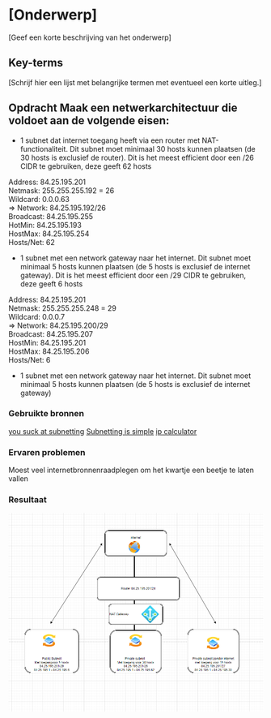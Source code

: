 # [Onderwerp]
[Geef een korte beschrijving van het onderwerp]

## Key-terms
[Schrijf hier een lijst met belangrijke termen met eventueel een korte uitleg.]

## Opdracht Maak een netwerkarchitectuur die voldoet aan de volgende eisen:

* 1 subnet dat internet toegang heeft via een router met NAT-functionaliteit. Dit subnet moet minimaal 30 hosts kunnen plaatsen (de 30 hosts is exclusief de router).
Dit is het meest efficient door een /26 CIDR te gebruiken, deze geeft 62 hosts

Address:   84.25.195.201         
Netmask:   255.255.255.192 = 26  
Wildcard:  0.0.0.63             
=>
Network:   84.25.195.192/26      
Broadcast: 84.25.195.255         
HotMin:   84.25.195.193       
HostMax:   84.25.195.254         
Hosts/Net: 62 

* 1 subnet met een network gateway naar het internet. Dit subnet moet minimaal 5 hosts kunnen plaatsen (de 5 hosts is exclusief de internet gateway).
Dit is het meest efficient door een /29 CIDR te gebruiken, deze geeft 6 hosts

Address:   84.25.195.201         
Netmask:   255.255.255.248 = 29  
Wildcard:  0.0.0.7               
=>
Network:   84.25.195.200/29      
Broadcast: 84.25.195.207         
HostMin:   84.25.195.201         
HostMax:   84.25.195.206        
Hosts/Net: 6   

* 1 subnet met een network gateway naar het internet. Dit subnet moet minimaal 5 hosts kunnen plaatsen (de 5 hosts is exclusief de internet gateway)

### Gebruikte bronnen
[you suck at subnetting](https://www.youtube.com/watch?v=5WfiTHiU4x8&list=PLIhvC56v63IKrRHh3gvZZBAGvsvOhwrRF)
[Subnetting is simple](https://www.youtube.com/watch?v=ecCuyq-Wprc)
[ip calculator](https://jodies.de/ipcalc?host=84.25.195.201&mask1=27&mask2=)

### Ervaren problemen
Moest veel internetbronnenraadplegen om het kwartje een beetje te laten vallen

### Resultaat
![schema](../00_includes/netwerkschema.png) 
